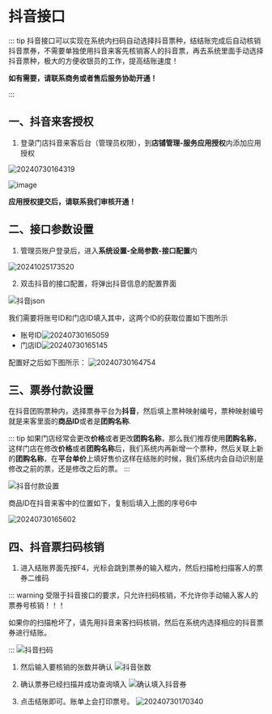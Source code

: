 # 抖音接口
::: tip
抖音接口可以实现在系统内扫码自动选择抖音票种，结结账完成后自动核销抖音票券，不需要单独使用抖音来客先核销客人的抖音票，再去系统里面手动选择抖音票种，极大的方便收银员的工作，提高结账速度！

**如有需要，请联系商务或者售后服务协助开通！**

:::
## 一、抖音来客授权
1. 登录门店抖音来客后台（管理员权限），到**店铺管理-服务应用授权**内添加应用授权


![20240730164319](https://wiki-cdsoft.oss-cn-hangzhou.aliyuncs.com/20240730164319.png)

![image](https://wiki-cdsoft.oss-cn-hangzhou.aliyuncs.com/image.png)

**应用授权提交后，请联系我们审核开通！**

## 二、接口参数设置
1. 管理员账户登录后，进入**系统设置-全局参数-接口配置**内

![20241025173520](https://wiki-cdsoft.oss-cn-hangzhou.aliyuncs.com/20241025173520.png)

2. 双击抖音的接口配置，将弹出抖音信息的配置界面

![抖音json](https://wiki-cdsoft.oss-cn-hangzhou.aliyuncs.com/抖音json.png)

我们需要将账号ID和门店ID填入其中，这两个ID的获取位置如下图所示

+ 账号ID![20240730165059](https://wiki-cdsoft.oss-cn-hangzhou.aliyuncs.com/20240730165059.png)
+ 门店ID![20240730165145](https://wiki-cdsoft.oss-cn-hangzhou.aliyuncs.com/20240730165145.png)

配置好之后如下图所示：
![20240730164754](https://wiki-cdsoft.oss-cn-hangzhou.aliyuncs.com/20240730164754.png)

## 三、票券付款设置
在抖音团购票种内，选择票券平台为**抖音**，然后填上票种映射编号，票种映射编号就是来客里面的**商品ID**或者是**团购名称**.


::: tip
如果门店经常会更改**价格**或者更改**团购名称**，那么我们推荐使用**团购名称**，这样门店在修改**价格**或者**团购名称**后，我们系统内再新增一个票种，然后关联上新的**团购名称**，在**平台单价**上填好售价这样在结账的时候，我们系统内会自动识别是修改之前的票，还是修改之后的票。
:::

![抖音付款设置](https://wiki-cdsoft.oss-cn-hangzhou.aliyuncs.com/抖音付款设置.png)

商品ID在抖音来客中的位置如下，复制后填入上图的序号6中


![20240730165602](https://wiki-cdsoft.oss-cn-hangzhou.aliyuncs.com/20240730165602.png)

## 四、抖音票扫码核销
1. 进入结账界面先按F4，光标会跳到票券的输入框内，然后扫描枪扫描客人的票券二维码

::: warning
受限于抖音接口的要求，只允许扫码核销，不允许你手动输入客人的票券号核销！！！

如果你的扫描枪坏了，请先用抖音来客扫码核销，然后在系统内选择相应的抖音票券进行结账。

:::
![抖音扫码](https://wiki-cdsoft.oss-cn-hangzhou.aliyuncs.com/抖音扫码.png)
1. 然后输入要核销的张数并确认
![抖音张数](https://wiki-cdsoft.oss-cn-hangzhou.aliyuncs.com/抖音张数.png)

1. 确认票券已经扫描并成功查询填入
![确认填入抖音券](https://wiki-cdsoft.oss-cn-hangzhou.aliyuncs.com/确认填入抖音券.png)

1. 点击结账即可。账单上会打印票号。
![20240730170340](https://wiki-cdsoft.oss-cn-hangzhou.aliyuncs.com/20240730170340.png)